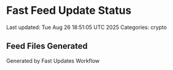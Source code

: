 # Fast Feed Update Status
Last updated: Tue Aug 26 18:51:05 UTC 2025
Categories: crypto

## Feed Files Generated

Generated by Fast Updates Workflow

